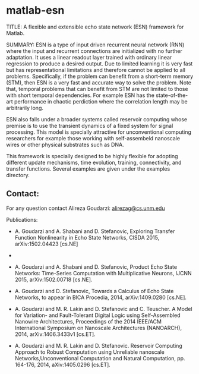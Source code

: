 # matlab-esn

TITLE:
A flexible and extensible echo state network (ESN) framework for Matlab.


SUMMARY: 
ESN is a type of input driven recurrent neural network (RNN) where the input and recurrent connections are initialized with no further adaptation. It uses a linear readout layer trained with ordinary linear regression to produce a desired output. Due to limited learning it is very fast but has representational limitations and therefore cannot be applied to all problems. Specifically, if the problem can benefit from a short-term memory (STM), then ESN is a very fast and accurate way to solve the problem. Note that, temporal problems that can benefit from STM are not limited to those with short temporal dependencies. For example ESN has the state-of-the-art performance in chaotic perdiction where the correlation length may be arbitrarily long. 

ESN also falls under a broader systems called reservoir computing whose premise is to use the transient dynamics of a fixed system for signal processing. This model is specially attractive for unconventional computing researchers for example those working with self-assembeld nanoscale wires or other physical substrates such as DNA. 


This framework is specially designed to be highly flexible for adopting different update mechanisms, time evolution, training, connectivity, and transfer functions. Several examples are given under the examples directory.


## Contact: 
For any question contact Alireza Goudarzi: alirezag@cs.unm.edu


Publications: 

- A. Goudarzi and A. Shabani and D. Stefanovic, Exploring Transfer Function Nonlinearity in Echo State Networks, CISDA 2015, arXiv:1502.04423 [cs.NE]
-
- A. Goudarzi and A. Shabani and D. Stefanovic, Product Echo State Networks: Time-Series Computation with Multiplicative Neurons, IJCNN 2015, arXiv:1502.00718 [cs.NE].

- A. Goudarzi and D. Stefanovic, Towards a Calculus of Echo State Networks, to appear in BICA Procedia, 2014, arXiv:1409.0280 [cs.NE]. 

- A. Goudarzi and M. R. Lakin and D. Stefanovic and C. Teuscher. A Model for Variation- and Fault-Tolerant Digital Logic using Self-Assembled Nanowire Architectures, Proceedings of the 2014 IEEE/ACM International Symposium on Nanoscale Architectures (NANOARCH), 2014, arXiv:1406.3433v1 [cs.ET].

- A. Goudarzi and M. R. Lakin and D. Stefanovic. Reservoir Computing Approach to Robust Computation using Unreliable nanoscale Networks,Unconventional Computation and Natural Computation, pp. 164-176, 2014, aXiv:1405.0296 [cs.ET].
